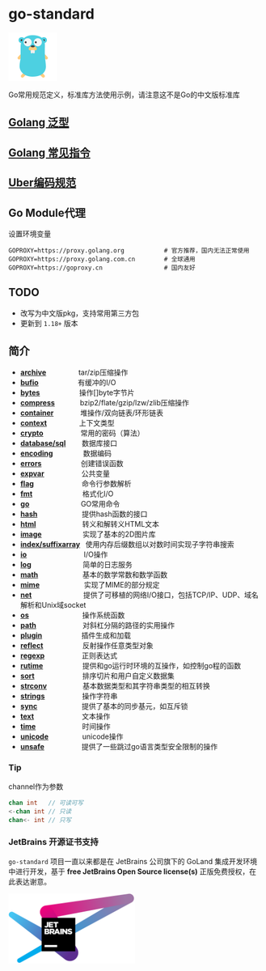 # go-standard

![Go](https://raw.githubusercontent.com/zc2638/material/master/go/go.png)

Go常用规范定义，标准库方法使用示例，请注意这不是Go的中文版标准库

## [Golang 泛型](https://github.com/akutz/go-generics-the-hard-way)
## [Golang 常见指令](./docs/instruction.md)
## [Uber编码规范](./docs/style.md)

## Go Module代理
设置环境变量
```
GOPROXY=https://proxy.golang.org           # 官方推荐，国内无法正常使用
GOPROXY=https://proxy.golang.com.cn        # 全球通用
GOPROXY=https://goproxy.cn                 # 国内友好
```

## TODO
- 改写为中文版pkg，支持常用第三方包
- 更新到 `1.18+` 版本

## 简介

- [**archive**](https://github.com/zc2638/go-standard/tree/master/src/archive) &emsp;&emsp;&emsp;&emsp; tar/zip压缩操作
- [**bufio**](https://github.com/zc2638/go-standard/tree/master/src/bufio/example.go) &emsp;&emsp;&emsp;&emsp;&emsp; 有缓冲的I/O
- [**bytes**](https://github.com/zc2638/go-standard/tree/master/src/bytes/example.go) &emsp;&emsp;&emsp;&emsp;&emsp; 操作[]byte字节片
- [**compress**](https://github.com/zc2638/go-standard/tree/master/src/compress) &emsp;&emsp;&emsp; bzip2/flate/gzip/lzw/zlib压缩操作
- [**container**](https://github.com/zc2638/go-standard/tree/master/src/container) &emsp;&emsp;&emsp;&ensp;堆操作/双向链表/环形链表
- [**context**](https://github.com/zc2638/go-standard/tree/master/src/context/example.go) &emsp;&emsp;&emsp;&emsp;&nbsp;上下文类型
- [**crypto**](https://github.com/zc2638/go-standard/tree/master/src/crypto) &emsp;&emsp;&emsp;&emsp;&emsp;常用的密码（算法）
- [**database/sql**](https://github.com/zc2638/go-standard/tree/master/src/database/sql/example.go) &emsp;&emsp;数据库接口
- [**encoding**](https://github.com/zc2638/go-standard/tree/master/src/encoding) &emsp;&emsp;&emsp;&emsp;数据编码
- [**errors**](https://github.com/zc2638/go-standard/tree/master/src/errors/example.go) &emsp;&emsp;&emsp;&emsp;&emsp; 创建错误函数
- [**expvar**](https://github.com/zc2638/go-standard/tree/master/src/expvar/example.go) &emsp;&emsp;&emsp;&emsp;&emsp;公共变量
- [**flag**](https://github.com/zc2638/go-standard/tree/master/src/flag/example.go) &emsp;&emsp;&emsp;&emsp;&emsp;&emsp;&ensp;命令行参数解析
- [**fmt**](https://github.com/zc2638/go-standard/tree/master/src/fmt/example.go) &emsp;&emsp;&emsp;&emsp;&emsp;&emsp;&ensp; 格式化I/O
- [**go**](https://github.com/zc2638/go-standard/tree/master/src/go/example.md) &emsp;&emsp;&emsp;&emsp;&emsp;&emsp;&emsp;GO常用命令
- [**hash**](https://github.com/zc2638/go-standard/tree/master/src/hash) &emsp;&emsp;&emsp;&emsp;&emsp;&emsp;提供hash函数的接口
- [**html**](https://github.com/zc2638/go-standard/tree/master/src/html/example.go) &emsp;&emsp;&emsp;&emsp;&emsp;&emsp; 转义和解转义HTML文本
- [**image**](https://github.com/zc2638/go-standard/tree/master/src/image/example.go) &emsp;&emsp;&emsp;&emsp;&emsp;&ensp;实现了基本的2D图片库
- [**index/suffixarray**](https://github.com/zc2638/go-standard/tree/master/src/index/suffixarray/example.go) &ensp;使用内存后缀数组以对数时间实现子字符串搜索
- [**io**](https://github.com/zc2638/go-standard/tree/master/src/io/example.go) &emsp;&emsp;&emsp;&emsp;&emsp;&emsp;&emsp;&ensp; I/O操作
- [**log**](https://github.com/zc2638/go-standard/tree/master/src/log) &emsp;&emsp;&emsp;&emsp;&emsp;&emsp;&emsp;简单的日志服务
- [**math**](https://github.com/zc2638/go-standard/tree/master/src/math) &emsp;&emsp;&emsp;&emsp;&emsp;&emsp;基本的数学常数和数学函数
- [**mime**](https://github.com/zc2638/go-standard/tree/master/src/mime/example.go) &emsp;&emsp;&emsp;&emsp;&emsp;&emsp;实现了MIME的部分规定
- [**net**](https://github.com/zc2638/go-standard/tree/master/src/net) &emsp;&emsp;&emsp;&emsp;&emsp;&emsp;&emsp;提供了可移植的网络I/O接口，包括TCP/IP、UDP、域名解析和Unix域socket
- [**os**](https://github.com/zc2638/go-standard/tree/master/src/os) &emsp;&emsp;&emsp;&emsp;&emsp;&emsp;&emsp; 操作系统函数
- [**path**](https://github.com/zc2638/go-standard/tree/master/src/path/example.go) &emsp;&emsp;&emsp;&emsp;&emsp;&emsp; 对斜杠分隔的路径的实用操作
- [**plugin**](https://github.com/zc2638/go-standard/tree/master/src/plugin/example.go) &emsp;&emsp;&emsp;&emsp;&emsp; 插件生成和加载
- [**reflect**](https://github.com/zc2638/go-standard/tree/master/src/reflect/example.go) &emsp;&emsp;&emsp;&emsp;&emsp; 反射操作任意类型对象
- [**regexp**](https://github.com/zc2638/go-standard/tree/master/src/regexp/example.go) &emsp;&emsp;&emsp;&emsp;&emsp;正则表达式
- [**rutime**](https://github.com/zc2638/go-standard/tree/master/src/runtime) &emsp;&emsp;&emsp;&emsp;&emsp;&nbsp;提供和go运行时环境的互操作，如控制go程的函数
- [**sort**](https://github.com/zc2638/go-standard/tree/master/src/sort/example.go) &emsp;&emsp;&emsp;&emsp;&emsp;&emsp;&ensp;排序切片和用户自定义数据集
- [**strconv**](https://github.com/zc2638/go-standard/tree/master/src/strconv/example.go) &emsp;&emsp;&emsp;&emsp;&ensp; 基本数据类型和其字符串类型的相互转换
- [**strings**](https://github.com/zc2638/go-standard/tree/master/src/strings/example.go) &emsp;&emsp;&emsp;&emsp;&emsp;操作字符串
- [**sync**](https://github.com/zc2638/go-standard/tree/master/src/sync) &emsp;&emsp;&emsp;&emsp;&emsp;&emsp;提供了基本的同步基元，如互斥锁
- [**text**](https://github.com/zc2638/go-standard/tree/master/src/text) &emsp;&emsp;&emsp;&emsp;&emsp;&emsp;&ensp;文本操作
- [**time**](https://github.com/zc2638/go-standard/tree/master/src/time/example.go) &emsp;&emsp;&emsp;&emsp;&emsp;&emsp; 时间操作
- [**unicode**](https://github.com/zc2638/go-standard/tree/master/src/unicode) &emsp;&emsp;&emsp;&emsp;&ensp;unicode操作
- [**unsafe**](https://github.com/zc2638/go-standard/tree/master/src/unsafe/example.go) &emsp;&emsp;&emsp;&emsp;&emsp;提供了一些跳过go语言类型安全限制的操作

### Tip
channel作为参数
```go
chan int   // 可读可写
<-chan int // 只读
chan<- int // 只写
```

### JetBrains 开源证书支持

`go-standard` 项目一直以来都是在 JetBrains 公司旗下的 GoLand 集成开发环境中进行开发，基于 **free JetBrains Open Source license(s)** 正版免费授权，在此表达谢意。

<a href="https://www.jetbrains.com/?from=go-standard" target="_blank"><img src="https://raw.githubusercontent.com/zc2638/material/master/jetbrains/jetbrains.png" width="250" align="middle"/></a>
